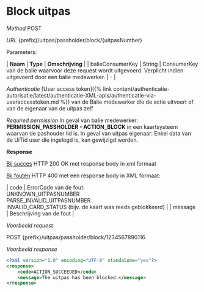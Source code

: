 ---
---

# Block uitpas

_Method_
POST

_URL_
{prefix}/uitpas/passholder/block/{uitpasNumber}

Parameters:

| **Naam** | **Type** | **Omschrijving** |
| balieConsumerKey | String | ConsumerKey van de balie waarvoor deze request wordt uitgevoerd. Verplicht indien uitgevoerd door een balie medewerker. | - |

_Authenticatie_
[User access token]({% link content/authenticatie-autorisatie/latest/authenticatie-XML-apis/authenticatie-via-useraccesstoken.md %}) van de Balie medewerker die de actie uitvoert of van de eigenaar van de uitpas zelf

_Required permission_
In geval van balie medewerker: **PERMISSION_PASSHOLDER - ACTION_BLOCK** in een kaartsysteem waarvan de pashouder lid is.
In geval van uitpas eigenaar: Enkel data van de UiTid user die ingelogd is, kan gewijzigd worden.

**Response**

<u>Bij succes</u>
HTTP 200 OK met response body in xml formaat

<u>Bij fouten</u>
HTTP 400 met een response body in XML formaat:

| code | ErrorCode van de fout:<br>UNKNOWN_UITPASNUMBER<br>PARSE_INVALID_UITPASNUMBER<br>INVALID_CARD_STATUS (bijv. de kaart was reeds geblokkeerd) |
| message | Beschrijving van de fout |

_Voorbeeld request_

POST {prefix}/uitpas/passholder/block/1234567890116

_Voorbeeld response_


~~~xml
<?xml version="1.0" encoding="UTF-8" standalone="yes"?>
<response>
	<code>ACTION_SUCCEEDED</code>
	<message>The uitpas has been blocked.</message>
</response>
~~~
